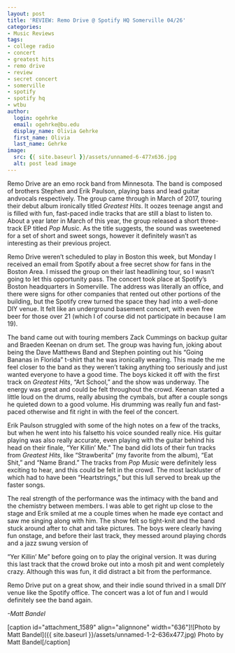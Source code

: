 ```yaml
---
layout: post
title: 'REVIEW: Remo Drive @ Spotify HQ Somerville 04/26'
categories:
- Music Reviews
tags:
- college radio
- concert
- greatest hits
- remo drive
- review
- secret concert
- somerville
- spotify
- spotify hq
- wtbu
author:
  login: ogehrke
  email: ogehrke@bu.edu
  display_name: Olivia Gehrke
  first_name: Olivia
  last_name: Gehrke
image:
  src: {{ site.baseurl }}/assets/unnamed-6-477x636.jpg
  alt: post lead image
---
```


Remo Drive are an emo rock band from Minnesota. The band is composed of brothers Stephen and Erik Paulson, playing bass and lead guitar andvocals respectively. The group came through in March of 2017, touring their debut album ironically titled _Greatest Hits_. It oozes teenage angst and is filled with fun, fast-paced indie tracks that are still a blast to listen to. About a year later in March of this year, the group released a short three-track EP titled _Pop Music_. As the title suggests, the sound was sweetened for a set of short and sweet songs, however it definitely wasn’t as interesting as their previous project.

Remo Drive weren’t scheduled to play in Boston this week, but Monday I received an email from Spotify about a free secret show for fans in the Boston Area. I missed the group on their last headlining tour, so I wasn’t going to let this opportunity pass. The concert took place at Spotify’s Boston headquarters in Somerville. The address was literally an office, and there were signs for other companies that rented out other portions of the building, but the Spotify crew turned the space they had into a well-done DIY venue. It felt like an underground basement concert, with even free beer for those over 21 (which I of course did not participate in because I am 19).

The band came out with touring members Zack Cummings on backup guitar and Braeden Keenan on drum set. The group was having fun, joking about being the Dave Matthews Band and Stephen pointing out his “Going Bananas in Florida” t-shirt that he was ironically wearing. This made the me feel closer to the band as they weren’t taking anything too seriously and just wanted everyone to have a good time. The boys kicked it off with the first track on _Greatest Hits_, “Art School,” and the show was underway. The energy was great and could be felt throughout the crowd. Keenan started a little loud on the drums, really abusing the cymbals, but after a couple songs he quieted down to a good volume. His drumming was really fun and fast-paced otherwise and fit right in with the feel of the concert.

Erik Paulson struggled with some of the high notes on a few of the tracks, but when he went into his falsetto his voice sounded really nice. His guitar playing was also really accurate, even playing with the guitar behind his head on their finale, “Yer Killin’ Me.” The band did lots of their fun tracks from _Greatest Hits_, like “Strawberita” (my favorite from the album), “Eat Shit,” and “Name Brand.” The tracks from _Pop Music_ were definitely less exciting to hear, and this could be felt in the crowd. The most lackluster of which had to have been “Heartstrings,” but this lull served to break up the faster songs.

The real strength of the performance was the intimacy with the band and the chemistry between members. I was able to get right up close to the stage and Erik smiled at me a couple times when he made eye contact and saw me singing along with him. The show felt so tight-knit and the band stuck around after to chat and take pictures. The boys were clearly having fun onstage, and before their last track, they messed around playing chords and a jazz swung version of

“Yer Killin’ Me” before going on to play the original version. It was during this last track that the crowd broke out into a mosh pit and went completely crazy. Although this was fun, it did distract a bit from the performance.

Remo Drive put on a great show, and their indie sound thrived in a small DIY venue like the Spotify office. The concert was a lot of fun and I would definitely see the band again.

_\-Matt Bandel_

\[caption id="attachment\_1589" align="alignnone" width="636"\]![Photo by Matt Bandel]({{ site.baseurl }}/assets/unnamed-1-2-636x477.jpg) Photo by Matt Bandel\[/caption\]